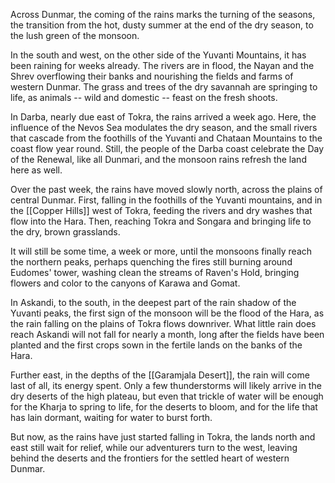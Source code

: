 Across Dunmar, the coming of the rains marks the turning of the seasons, the transition from the hot, dusty summer at the end of the dry season, to the lush green of the monsoon.

In the south and west, on the other side of the Yuvanti Mountains, it has been raining for weeks already. The rivers are in flood, the Nayan and the Shrev overflowing their banks and nourishing the fields and farms of western Dunmar. The grass and trees of the dry savannah are springing to life, as animals -- wild and domestic -- feast on the fresh shoots.

In Darba, nearly due east of Tokra, the rains arrived a week ago. Here, the influence of the Nevos Sea modulates the dry season, and the small rivers that cascade from the foothills of the Yuvanti and Chataan Mountains to the coast flow year round. Still, the people of the Darba coast celebrate the Day of the Renewal, like all Dunmari, and the monsoon rains refresh the land here as well.

Over the past week, the rains have moved slowly north, across the plains of central Dunmar. First, falling in the foothills of the Yuvanti mountains, and in the [[Copper Hills]] west of Tokra, feeding the rivers and dry washes that flow into the Hara. Then, reaching Tokra and Songara and bringing life to the dry, brown grasslands.

It will still be some time, a week or more, until the monsoons finally reach the northern peaks, perhaps quenching the fires still burning around Eudomes' tower, washing clean the streams of Raven's Hold, bringing flowers and color to the canyons of Karawa and Gomat.

In Askandi, to the south, in the deepest part of the rain shadow of the Yuvanti peaks, the first sign of the monsoon will be the flood of the Hara, as the rain falling on the plains of Tokra flows downriver. What little rain does reach Askandi will not fall for nearly a month, long after the fields have been planted and the first crops sown in the fertile lands on the banks of the Hara.

Further east, in the depths of the [[Garamjala Desert]], the rain will come last of all, its energy spent. Only a few thunderstorms will likely arrive in the dry deserts of the high plateau, but even that trickle of water will be enough for the Kharja to spring to life, for the deserts to bloom, and for the life that has lain dormant, waiting for water to burst forth.

But now, as the rains have just started falling in Tokra, the lands north and east still wait for relief, while our adventurers turn to the west, leaving behind the deserts and the frontiers for the settled heart of western Dunmar.
